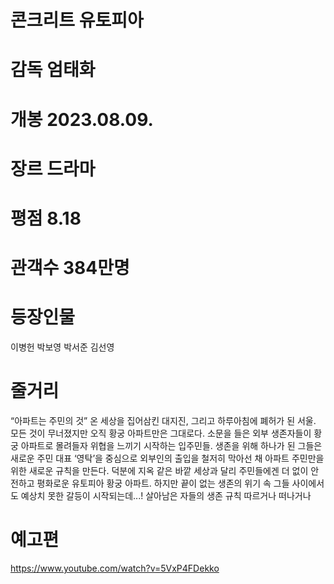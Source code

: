 # 콘크리트 유토피아
# 감독 엄태화
# 개봉 2023.08.09.
# 장르 드라마
# 평점 8.18
# 관객수 384만명
# 등장인물
이병헌 박보영 박서준 김선영
# 줄거리
“아파트는 주민의 것” 온 세상을 집어삼킨 대지진, 그리고 하루아침에 폐허가 된 서울. 모든 것이 무너졌지만 오직 황궁 아파트만은 그대로다. 소문을 들은 외부 생존자들이 황궁 아파트로 몰려들자 위협을 느끼기 시작하는 입주민들. 생존을 위해 하나가 된 그들은 새로운 주민 대표 ‘영탁’을 중심으로 외부인의 출입을 철저히 막아선 채 아파트 주민만을 위한 새로운 규칙을 만든다. 덕분에 지옥 같은 바깥 세상과 달리 주민들에겐 더 없이 안전하고 평화로운 유토피아 황궁 아파트. 하지만 끝이 없는 생존의 위기 속 그들 사이에서도 예상치 못한 갈등이 시작되는데...! 살아남은 자들의 생존 규칙 따르거나 떠나거나
# 예고편
https://www.youtube.com/watch?v=5VxP4FDekko